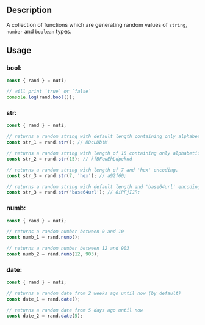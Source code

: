 ## Description

A collection of functions which are generating random values of `string`,
`number` and `boolean` types.

## Usage

### bool:

```ts
const { rand } = nuti;

// will print `true` or `false`
console.log(rand.bool());
```

### str:

<!-- cspell: disable -->

```ts
const { rand } = nuti;

// returns a random string with default length containing only alphabetic chars.
const str_1 = rand.str(); // RDcLDbtM

// returns a random string with length of 15 containing only alphabetic chars.
const str_2 = rand.str(15); // kfBFewEhLdpeknd

// returns a random string with length of 7 and 'hex' encoding.
const str_3 = rand.str(7, 'hex'); // a92f60;

// returns a random string with default length and 'base64url' encoding.
const str_3 = rand.str('base64url'); // 8iPFjIJR;
```

<!-- cspell: enable -->

### numb:

```ts
const { rand } = nuti;

// returns a random number between 0 and 10
const numb_1 = rand.numb();

// returns a random number between 12 and 903
const numb_2 = rand.numb(12, 903);
```

### date:

```ts
const { rand } = nuti;

// returns a random date from 2 weeks ago until now (by default)
const date_1 = rand.date();

// returns a random date from 5 days ago until now
const date_2 = rand.date(5);
```
